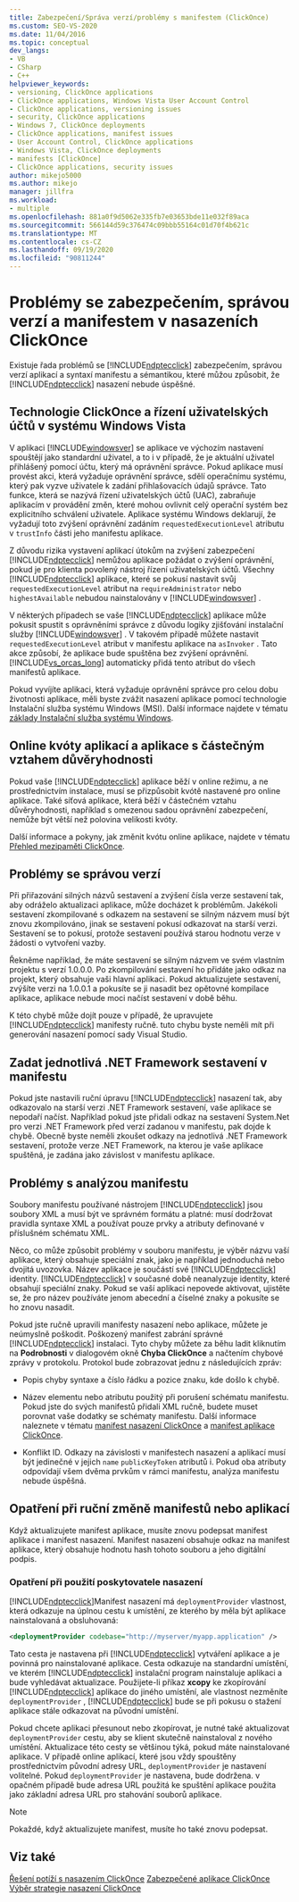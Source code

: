 ```yaml
---
title: Zabezpečení/Správa verzí/problémy s manifestem (ClickOnce)
ms.custom: SEO-VS-2020
ms.date: 11/04/2016
ms.topic: conceptual
dev_langs:
- VB
- CSharp
- C++
helpviewer_keywords:
- versioning, ClickOnce applications
- ClickOnce applications, Windows Vista User Account Control
- ClickOnce applications, versioning issues
- security, ClickOnce applications
- Windows 7, ClickOnce deployments
- ClickOnce applications, manifest issues
- User Account Control, ClickOnce applications
- Windows Vista, ClickOnce deployments
- manifests [ClickOnce]
- ClickOnce applications, security issues
author: mikejo5000
ms.author: mikejo
manager: jillfra
ms.workload:
- multiple
ms.openlocfilehash: 881a0f9d5062e335fb7e03653bde11e032f89aca
ms.sourcegitcommit: 566144d59c376474c09bbb55164c01d70f4b621c
ms.translationtype: MT
ms.contentlocale: cs-CZ
ms.lasthandoff: 09/19/2020
ms.locfileid: "90811244"
---
```

# <a name="security-versioning-and-manifest-issues-in-clickonce-deployments"></a>Problémy se zabezpečením, správou verzí a manifestem v nasazeních ClickOnce

Existuje řada problémů se [!INCLUDE[ndptecclick](../deployment/includes/ndptecclick_md.md)] zabezpečením, správou verzí aplikací a syntaxí manifestu a sémantikou, které můžou způsobit, že [!INCLUDE[ndptecclick](../deployment/includes/ndptecclick_md.md)] nasazení nebude úspěšné.

## <a name="clickonce-and-windows-vista-user-account-control"></a>Technologie ClickOnce a řízení uživatelských účtů v systému Windows Vista

V aplikaci [!INCLUDE[windowsver](../deployment/includes/windowsver_md.md)] se aplikace ve výchozím nastavení spouštějí jako standardní uživatel, a to i v případě, že je aktuální uživatel přihlášený pomocí účtu, který má oprávnění správce. Pokud aplikace musí provést akci, která vyžaduje oprávnění správce, sdělí operačnímu systému, který pak vyzve uživatele k zadání přihlašovacích údajů správce. Tato funkce, která se nazývá řízení uživatelských účtů (UAC), zabraňuje aplikacím v provádění změn, které mohou ovlivnit celý operační systém bez explicitního schválení uživatele. Aplikace systému Windows deklarují, že vyžadují toto zvýšení oprávnění zadáním `requestedExecutionLevel` atributu v `trustInfo` části jeho manifestu aplikace.

Z důvodu rizika vystavení aplikací útokům na zvýšení zabezpečení [!INCLUDE[ndptecclick](../deployment/includes/ndptecclick_md.md)] nemůžou aplikace požádat o zvýšení oprávnění, pokud je pro klienta povolený nástroj řízení uživatelských účtů. Všechny [!INCLUDE[ndptecclick](../deployment/includes/ndptecclick_md.md)] aplikace, které se pokusí nastavit svůj `requestedExecutionLevel` atribut na `requireAdministrator` nebo `highestAvailable` nebudou nainstalovány v [!INCLUDE[windowsver](../deployment/includes/windowsver_md.md)] .

V některých případech se vaše [!INCLUDE[ndptecclick](../deployment/includes/ndptecclick_md.md)] aplikace může pokusit spustit s oprávněními správce z důvodu logiky zjišťování instalační služby [!INCLUDE[windowsver](../deployment/includes/windowsver_md.md)] . V takovém případě můžete nastavit `requestedExecutionLevel` atribut v manifestu aplikace na `asInvoker` . Tato akce způsobí, že aplikace bude spuštěna bez zvýšení oprávnění. [!INCLUDE[vs_orcas_long](../debugger/includes/vs_orcas_long_md.md)] automaticky přidá tento atribut do všech manifestů aplikace.

Pokud vyvíjíte aplikaci, která vyžaduje oprávnění správce pro celou dobu životnosti aplikace, měli byste zvážit nasazení aplikace pomocí technologie Instalační služba systému Windows (MSI). Další informace najdete v tématu [základy Instalační služba systému Windows](../extensibility/internals/windows-installer-basics.md).

## <a name="online-application-quotas-and-partial-trust-applications"></a>Online kvóty aplikací a aplikace s částečným vztahem důvěryhodnosti

Pokud vaše [!INCLUDE[ndptecclick](../deployment/includes/ndptecclick_md.md)] aplikace běží v online režimu, a ne prostřednictvím instalace, musí se přizpůsobit kvótě nastavené pro online aplikace. Také síťová aplikace, která běží v částečném vztahu důvěryhodnosti, například s omezenou sadou oprávnění zabezpečení, nemůže být větší než polovina velikosti kvóty.

Další informace a pokyny, jak změnit kvótu online aplikace, najdete v tématu [Přehled mezipaměti ClickOnce](../deployment/clickonce-cache-overview.md).

## <a name="versioning-issues"></a>Problémy se správou verzí

Při přiřazování silných názvů sestavení a zvýšení čísla verze sestavení tak, aby odráželo aktualizaci aplikace, může docházet k problémům. Jakékoli sestavení zkompilované s odkazem na sestavení se silným názvem musí být znovu zkompilováno, jinak se sestavení pokusí odkazovat na starší verzi. Sestavení se to pokusí, protože sestavení používá starou hodnotu verze v žádosti o vytvoření vazby.

Řekněme například, že máte sestavení se silným názvem ve svém vlastním projektu s verzí 1.0.0.0. Po zkompilování sestavení ho přidáte jako odkaz na projekt, který obsahuje vaši hlavní aplikaci. Pokud aktualizujete sestavení, zvýšíte verzi na 1.0.0.1 a pokusíte se ji nasadit bez opětovné kompilace aplikace, aplikace nebude moci načíst sestavení v době běhu.

K této chybě může dojít pouze v případě, že upravujete [!INCLUDE[ndptecclick](../deployment/includes/ndptecclick_md.md)] manifesty ručně. tuto chybu byste neměli mít při generování nasazení pomocí sady Visual Studio.

## <a name="specify-individual-net-framework-assemblies-in-the-manifest"></a>Zadat jednotlivá .NET Framework sestavení v manifestu

Pokud jste nastavili ruční úpravu [!INCLUDE[ndptecclick](../deployment/includes/ndptecclick_md.md)] nasazení tak, aby odkazovalo na starší verzi .NET Framework sestavení, vaše aplikace se nepodaří načíst. Například pokud jste přidali odkaz na sestavení System.Net pro verzi .NET Framework před verzí zadanou v manifestu, pak dojde k chybě. Obecně byste neměli zkoušet odkazy na jednotlivá .NET Framework sestavení, protože verze .NET Framework, na kterou je vaše aplikace spuštěná, je zadána jako závislost v manifestu aplikace.

## <a name="manifest-parsing-issues"></a>Problémy s analýzou manifestu

Soubory manifestu používané nástrojem [!INCLUDE[ndptecclick](../deployment/includes/ndptecclick_md.md)] jsou soubory XML a musí být ve správném formátu a platné: musí dodržovat pravidla syntaxe XML a používat pouze prvky a atributy definované v příslušném schématu XML.

Něco, co může způsobit problémy v souboru manifestu, je výběr názvu vaší aplikace, který obsahuje speciální znak, jako je například jednoduchá nebo dvojitá uvozovka. Název aplikace je součástí své [!INCLUDE[ndptecclick](../deployment/includes/ndptecclick_md.md)] identity. [!INCLUDE[ndptecclick](../deployment/includes/ndptecclick_md.md)] v současné době neanalyzuje identity, které obsahují speciální znaky. Pokud se vaší aplikaci nepovede aktivovat, ujistěte se, že pro název používáte jenom abecední a číselné znaky a pokusíte se ho znovu nasadit.

Pokud jste ručně upravili manifesty nasazení nebo aplikace, můžete je neúmyslně poškodit. Poškozený manifest zabrání správné [!INCLUDE[ndptecclick](../deployment/includes/ndptecclick_md.md)] instalaci. Tyto chyby můžete za běhu ladit kliknutím na **Podrobnosti** v dialogovém okně **Chyba ClickOnce** a načtením chybové zprávy v protokolu. Protokol bude zobrazovat jednu z následujících zpráv:

- Popis chyby syntaxe a číslo řádku a pozice znaku, kde došlo k chybě.

- Název elementu nebo atributu použitý při porušení schématu manifestu. Pokud jste do svých manifestů přidali XML ručně, budete muset porovnat vaše dodatky se schématy manifestu. Další informace naleznete v tématu [manifest nasazení ClickOnce](../deployment/clickonce-deployment-manifest.md) a [manifest aplikace ClickOnce](../deployment/clickonce-application-manifest.md).

- Konflikt ID. Odkazy na závislosti v manifestech nasazení a aplikací musí být jedinečné v jejich `name` `publicKeyToken` atributů i. Pokud oba atributy odpovídají všem dvěma prvkům v rámci manifestu, analýza manifestu nebude úspěšná.

## <a name="precautions-when-manually-changing-manifests-or-applications"></a>Opatření při ruční změně manifestů nebo aplikací

Když aktualizujete manifest aplikace, musíte znovu podepsat manifest aplikace i manifest nasazení. Manifest nasazení obsahuje odkaz na manifest aplikace, který obsahuje hodnotu hash tohoto souboru a jeho digitální podpis.

### <a name="precautions-with-deployment-provider-usage"></a>Opatření při použití poskytovatele nasazení

[!INCLUDE[ndptecclick](../deployment/includes/ndptecclick_md.md)]Manifest nasazení má `deploymentProvider` vlastnost, která odkazuje na úplnou cestu k umístění, ze kterého by měla být aplikace nainstalovaná a obsluhovaná:

```xml
<deploymentProvider codebase="http://myserver/myapp.application" />
```

Tato cesta je nastavena při [!INCLUDE[ndptecclick](../deployment/includes/ndptecclick_md.md)] vytváření aplikace a je povinná pro nainstalované aplikace. Cesta odkazuje na standardní umístění, ve kterém [!INCLUDE[ndptecclick](../deployment/includes/ndptecclick_md.md)] instalační program nainstaluje aplikaci a bude vyhledávat aktualizace. Použijete-li příkaz **xcopy** ke zkopírování [!INCLUDE[ndptecclick](../deployment/includes/ndptecclick_md.md)] aplikace do jiného umístění, ale vlastnost nezměníte `deploymentProvider` , [!INCLUDE[ndptecclick](../deployment/includes/ndptecclick_md.md)] bude se při pokusu o stažení aplikace stále odkazovat na původní umístění.

Pokud chcete aplikaci přesunout nebo zkopírovat, je nutné také aktualizovat `deploymentProvider` cestu, aby se klient skutečně nainstaloval z nového umístění. Aktualizace této cesty se většinou týká, pokud máte nainstalované aplikace. V případě online aplikací, které jsou vždy spouštěny prostřednictvím původní adresy URL, `deploymentProvider` je nastavení volitelné. Pokud `deploymentProvider` je nastavena, bude dodržena. v opačném případě bude adresa URL použitá ke spuštění aplikace použita jako základní adresa URL pro stahování souborů aplikace.

> [!NOTE]
> Pokaždé, když aktualizujete manifest, musíte ho také znovu podepsat.

## <a name="see-also"></a>Viz také

[Řešení potíží s nasazením ClickOnce](../deployment/troubleshooting-clickonce-deployments.md) 
 [Zabezpečené aplikace ClickOnce](../deployment/securing-clickonce-applications.md) 
 [Výběr strategie nasazení ClickOnce](../deployment/choosing-a-clickonce-deployment-strategy.md)
